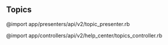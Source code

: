 ## Topics

@import app/presenters/api/v2/topic_presenter.rb

@import app/controllers/api/v2/help_center/topics_controller.rb
